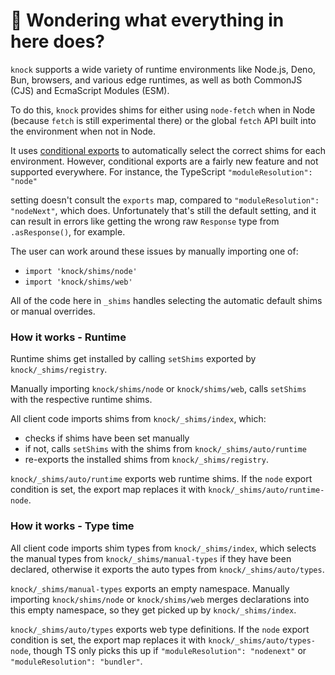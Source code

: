 # 👋 Wondering what everything in here does?

`knock` supports a wide variety of runtime environments like Node.js, Deno, Bun, browsers, and various
edge runtimes, as well as both CommonJS (CJS) and EcmaScript Modules (ESM).

To do this, `knock` provides shims for either using `node-fetch` when in Node (because `fetch` is still experimental there) or the global `fetch` API built into the environment when not in Node.

It uses [conditional exports](https://nodejs.org/api/packages.html#conditional-exports) to
automatically select the correct shims for each environment. However, conditional exports are a fairly new
feature and not supported everywhere. For instance, the TypeScript `"moduleResolution": "node"`

setting doesn't consult the `exports` map, compared to `"moduleResolution": "nodeNext"`, which does.
Unfortunately that's still the default setting, and it can result in errors like
getting the wrong raw `Response` type from `.asResponse()`, for example.

The user can work around these issues by manually importing one of:

- `import 'knock/shims/node'`
- `import 'knock/shims/web'`

All of the code here in `_shims` handles selecting the automatic default shims or manual overrides.

### How it works - Runtime

Runtime shims get installed by calling `setShims` exported by `knock/_shims/registry`.

Manually importing `knock/shims/node` or `knock/shims/web`, calls `setShims` with the respective runtime shims.

All client code imports shims from `knock/_shims/index`, which:

- checks if shims have been set manually
- if not, calls `setShims` with the shims from `knock/_shims/auto/runtime`
- re-exports the installed shims from `knock/_shims/registry`.

`knock/_shims/auto/runtime` exports web runtime shims.
If the `node` export condition is set, the export map replaces it with `knock/_shims/auto/runtime-node`.

### How it works - Type time

All client code imports shim types from `knock/_shims/index`, which selects the manual types from `knock/_shims/manual-types` if they have been declared, otherwise it exports the auto types from `knock/_shims/auto/types`.

`knock/_shims/manual-types` exports an empty namespace.
Manually importing `knock/shims/node` or `knock/shims/web` merges declarations into this empty namespace, so they get picked up by `knock/_shims/index`.

`knock/_shims/auto/types` exports web type definitions.
If the `node` export condition is set, the export map replaces it with `knock/_shims/auto/types-node`, though TS only picks this up if `"moduleResolution": "nodenext"` or `"moduleResolution": "bundler"`.
